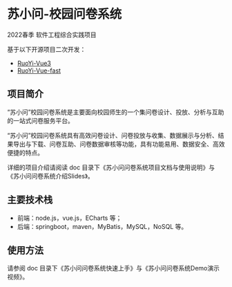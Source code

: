 # 苏小问-校园问卷系统

2022春季 软件工程综合实践项目

基于以下开源项目二次开发：

- [RuoYi-Vue3](https://github.com/yangzongzhuan/RuoYi-Vue3)
- [RuoYi-Vue-fast](https://github.com/yangzongzhuan/RuoYi-Vue-fast)

## 项目简介

“苏小问”校园问卷系统是主要面向校园师生的一个集问卷设计、投放、分析与互助的一站式问卷服务平台。

“苏小问”校园问卷系统具有高效问卷设计、问卷投放与收集、数据展示与分析、结果导出与下载、问卷互助、问卷数据审核等功能，具有功能易用、数据安全、高效便捷的特点。

详细的项目介绍请阅读 doc 目录下《苏小问问卷系统项目文档与使用说明》与《苏小问问卷系统介绍Slides》。

## 主要技术栈

- 前端：node.js，vue.js，ECharts 等；
- 后端：springboot，maven，MyBatis，MySQL，NoSQL 等。

## 使用方法

请参阅 doc 目录下《苏小问问卷系统快速上手》与《苏小问问卷系统Demo演示视频》。